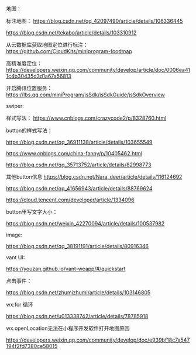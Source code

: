 地图：

标注地图：
https://blog.csdn.net/qq_42097490/article/details/106336445

https://blog.csdn.net/tekabo/article/details/103310912

从云数据库获取地图定位进行标注：
https://github.com/CloudKits/miniprogram-foodmap

高精准度定位：
https://developers.weixin.qq.com/community/develop/article/doc/0006ea411c4b30435d3d1a67a56813

开启腾讯位置服务：
https://lbs.qq.com/miniProgram/jsSdk/jsSdkGuide/jsSdkOverview

swiper:

样式写法：
https://www.cnblogs.com/crazycode2/p/8328760.html

button的样式写法：

https://blog.csdn.net/qq_36911138/article/details/103655549

https://www.cnblogs.com/china-fanny/p/10405462.html

https://blog.csdn.net/qq_35713752/article/details/82998773

其他button信息
https://blog.csdn.net/Nara_deer/article/details/116124692

https://blog.csdn.net/qq_41656943/article/details/88769624

https://cloud.tencent.com/developer/article/1334096

button里写文字大小：

https://blog.csdn.net/weixin_42270094/article/details/100537982



image:

https://blog.csdn.net/qq_38191191/article/details/80916346

vant UI:

https://youzan.github.io/vant-weapp/#/quickstart

点击事件：

https://blog.csdn.net/zhumizhumi/article/details/103146805

wx:for 循环

https://blog.csdn.net/u013338742/article/details/78785918

wx.openLocation无法在小程序开发软件打开地图原因

https://developers.weixin.qq.com/community/develop/doc/e939bf18c7a547194f2fd7380ce58015


